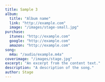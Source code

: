 ```yaml
---
title: Sample 3
album:
  title: "Album name"
  link: "http://example.com"
  image: "/images/stage-small.jpg"
purchase:
  itunes: "http://example.com"
  google: "http://example.com"
  amazon: "http://example.com"
song:
  m4a: "/audio/example.m4a"
coverimage: "/images/stage.jpg"
excerpt: "An excerpt from the content text."
description: "A description of the song."
author: Stage
---
```

